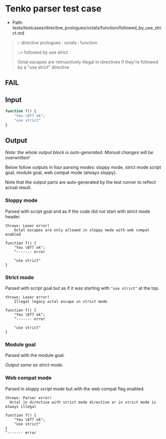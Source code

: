 # Tenko parser test case

- Path: tests/testcases/directive_prologues/octals/function/followed_by_use_strict.md

> :: directive prologues : octals : function
>
> ::> followed by use strict
>
> Octal escapes are retroactively illegal in directives if they're followed by a "use strict" directive

## FAIL

## Input

`````js
function f() {
    "You \077 ok";
    "use strict"
}
`````

## Output

_Note: the whole output block is auto-generated. Manual changes will be overwritten!_

Below follow outputs in four parsing modes: sloppy mode, strict mode script goal, module goal, web compat mode (always sloppy).

Note that the output parts are auto-generated by the test runner to reflect actual result.

### Sloppy mode

Parsed with script goal and as if the code did not start with strict mode header.

`````
throws: Lexer error!
    Octal escapes are only allowed in sloppy mode with web compat enabled

function f() {
    "You \077 ok";
    ^------- error

    "use strict"
}
`````

### Strict mode

Parsed with script goal but as if it was starting with `"use strict"` at the top.

`````
throws: Lexer error!
    Illegal legacy octal escape in strict mode

function f() {
    "You \077 ok";
    ^------- error

    "use strict"
}
`````


### Module goal

Parsed with the module goal.

_Output same as strict mode._

### Web compat mode

Parsed in sloppy script mode but with the web compat flag enabled.

`````
throws: Parser error!
  Octal in directive with strict mode directive or in strict mode is always illegal

function f() {
    "You \077 ok";
    "use strict"
}
^------- error
`````

